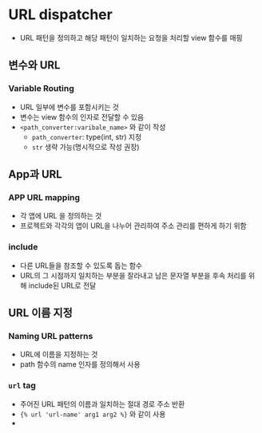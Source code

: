 # URL dispatcher

- URL 패턴을 정의하고 해당 패턴이 일치하는 요청을 처리할 view 함수를 매핑

## 변수와 URL

### Variable Routing

- URL 일부에 변수를 포함시키는 것
- 변수는 view 함수의 인자로 전달할 수 있음
- `<path_converter:varibale_name>` 와 같이 작성
    - `path_converter`: type(int, str) 지정
    - `str` 생략 가능(명시적으로 작성 권장)

## App과 URL

### APP URL mapping

- 각 앱에 URL 을 정의하는 것
- 프로젝트와 각각의 앱이 URL을 나누어 관리하여 주소 관리를 편하게 하기 위함

### include

- 다른 URL들을 참조할 수 있도록 돕는 함수
- URL의 그 시점까지 일치하는 부분을 잘라내고 남은 문자열 부분을 후속 처리를 위해 include된 URL로 전달

## URL 이름 지정

### Naming URL patterns

- URL에 이름을 지정하는 것
- path 함수의 name 인자를 정의해서 사용

### `url` tag

- 주어진 URL 패턴의 이름과 일치하는 절대 경로 주소 반환
- `{% url 'url-name' arg1 arg2 %}` 와 같이 사용
-